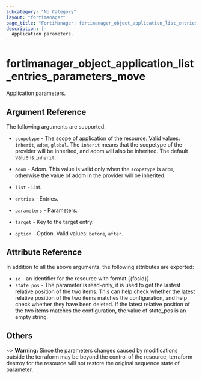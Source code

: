 ```yaml
---
subcategory: "No Category"
layout: "fortimanager"
page_title: "FortiManager: fortimanager_object_application_list_entries_parameters_move"
description: |-
  Application parameters.
---
```


# fortimanager_object_application_list_entries_parameters_move
Application parameters.

## Argument Reference


The following arguments are supported:

* `scopetype` - The scope of application of the resource. Valid values: `inherit`, `adom`, `global`. The `inherit` means that the scopetype of the provider will be inherited, and adom will also be inherited. The default value is `inherit`.
* `adom` - Adom. This value is valid only when the `scopetype` is `adom`, otherwise the value of adom in the provider will be inherited.
* `list` - List.
* `entries` - Entries.
* `parameters` - Parameters.

* `target` - Key to the target entry.
* `option` - Option. Valid values: `before`, `after`.


## Attribute Reference

In addition to all the above arguments, the following attributes are exported:
* `id` - an identifier for the resource with format {{fosid}}.
* `state_pos` - The parameter is read-only, it is used to get the lastest relative position of the two items. This can help check whether the latest relative position of the two items matches the configuration, and help check whether they have been deleted. If the latest relative position of the two items matches the configuration, the value of state_pos is an empty string.

## Others

~> **Warning:** Since the parameters changes caused by modifications outside the terraform may be beyond the control of the resource, terraform destroy for the resource will not restore the original sequence state of parameter.

